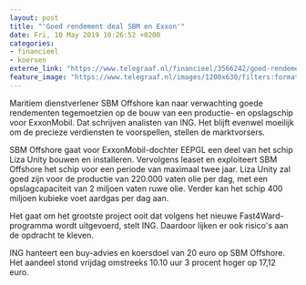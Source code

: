 ```yaml
---
layout: post
title: "'Goed rendement deal SBM en Exxon'"
date: Fri, 10 May 2019 10:26:52 +0200
categories: 
- financieel 
- koersen 
externe_link: "https://www.telegraaf.nl/financieel/3566242/goed-rendement-deal-sbm-en-exxon"
feature_image: "https://www.telegraaf.nl/images/1200x630/filters:format(jpeg):quality(80)/cdn-kiosk-api.telegraaf.nl/685176d8-72fd-11e9-92d1-02d2fb1aa1d7.jpg"
---
```


<p class="intro">Maritiem dienstverlener SBM Offshore kan naar verwachting goede rendementen tegemoetzien op de bouw van een productie- en opslagschip voor ExxonMobil. Dat schrijven analisten van ING. Het blijft evenwel moeilijk om de precieze verdiensten te voorspellen, stellen de marktvorsers.</p> <p>SBM Offshore gaat voor ExxonMobil-dochter EEPGL een deel van het schip Liza Unity bouwen en installeren. Vervolgens leaset en exploiteert SBM Offshore het schip voor een periode van maximaal twee jaar. Liza Unity zal goed zijn voor de productie van 220.000 vaten olie per dag, met een opslagcapaciteit van 2 miljoen vaten ruwe olie. Verder kan het schip 400 miljoen kubieke voet aardgas per dag aan.</p><p>Het gaat om het grootste project ooit dat volgens het nieuwe Fast4Ward-programma wordt uitgevoerd, stelt ING. Daardoor lijken er ook risico's aan de opdracht te kleven.</p><p>ING hanteert een buy-advies en koersdoel van 20 euro op SBM Offshore. Het aandeel stond vrijdag omstreeks 10.10 uur 3 procent hoger op 17,12 euro.</p>
